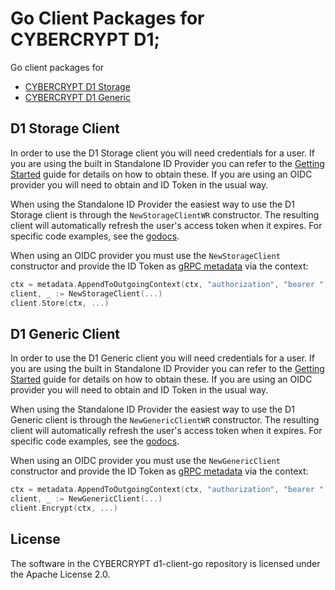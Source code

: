 # Go Client Packages for CYBERCRYPT D1;

Go client packages for
* [CYBERCRYPT D1 Storage](https://github.com/cybercryptio/d1-service-storage)
* [CYBERCRYPT D1 Generic](https://github.com/cybercryptio/d1-service-generic)

## D1 Storage Client

In order to use the D1 Storage client you will need credentials for a user. If you are using the
built in Standalone ID Provider you can refer to the [Getting Started](https://docs.cybercrypt.io/storage-service/getting_started)
guide for details on how to obtain these. If you are using an OIDC provider you will need to obtain
and ID Token in the usual way.

When using the Standalone ID Provider the easiest way to use the D1 Storage client is through the
`NewStorageClientWR` constructor. The resulting client will automatically refresh the user's access
token when it expires. For specific code examples, see the [godocs](https://pkg.go.dev/github.com/cybercryptio/d1-client-go).

When using an OIDC provider you must use the `NewStorageClient` constructor and provide the ID Token as [gRPC metadata](https://pkg.go.dev/google.golang.org/grpc/metadata) via the context:

```go
ctx = metadata.AppendToOutgoingContext(ctx, "authorization", "bearer " + idToken)
client, _ := NewStorageClient(...)
client.Store(ctx, ...)
```

## D1 Generic Client

In order to use the D1 Generic client you will need credentials for a user. If you are using the
built in Standalone ID Provider you can refer to the [Getting Started](https://docs.cybercrypt.io/generic-service/getting_started)
guide for details on how to obtain these. If you are using an OIDC provider you will need to obtain
and ID Token in the usual way.

When using the Standalone ID Provider the easiest way to use the D1 Generic client is through the
`NewGenericClientWR` constructor. The resulting client will automatically refresh the user's access
token when it expires. For specific code examples, see the [godocs](https://pkg.go.dev/github.com/cybercryptio/d1-client-go).

When using an OIDC provider you must use the `NewGenericClient` constructor and provide the ID Token as [gRPC metadata](https://pkg.go.dev/google.golang.org/grpc/metadata) via the context:

```go
ctx = metadata.AppendToOutgoingContext(ctx, "authorization", "bearer " + idToken)
client, _ := NewGenericClient(...)
client.Encrypt(ctx, ...)
```

## License

The software in the CYBERCRYPT d1-client-go repository is licensed under the Apache License 2.0.
